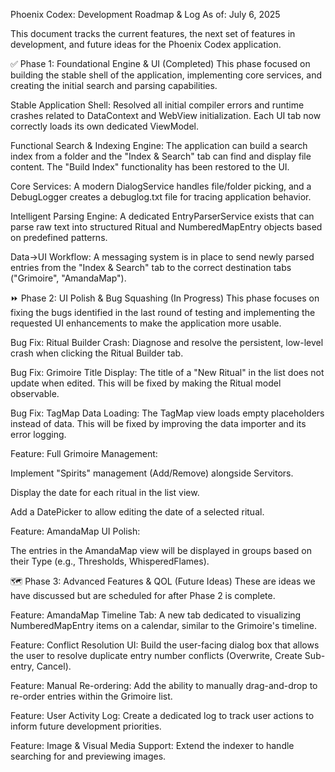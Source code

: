 Phoenix Codex: Development Roadmap & Log
As of: July 6, 2025

This document tracks the current features, the next set of features in development, and future ideas for the Phoenix Codex application.

✅ Phase 1: Foundational Engine & UI (Completed)
This phase focused on building the stable shell of the application, implementing core services, and creating the initial search and parsing capabilities.


Stable Application Shell: Resolved all initial compiler errors and runtime crashes related to DataContext and WebView initialization. Each UI tab now correctly loads its own dedicated ViewModel.




Functional Search & Indexing Engine: The application can build a search index from a folder and the "Index & Search" tab can find and display file content. The "Build Index" functionality has been restored to the UI.




Core Services: A modern DialogService handles file/folder picking, and a DebugLogger creates a debuglog.txt file for tracing application behavior.



Intelligent Parsing Engine: A dedicated EntryParserService exists that can parse raw text into structured Ritual and NumberedMapEntry objects based on predefined patterns.



Data->UI Workflow: A messaging system is in place to send newly parsed entries from the "Index & Search" tab to the correct destination tabs ("Grimoire", "AmandaMap").





⏩ Phase 2: UI Polish & Bug Squashing (In Progress)
This phase focuses on fixing the bugs identified in the last round of testing and implementing the requested UI enhancements to make the application more usable.

Bug Fix: Ritual Builder Crash: Diagnose and resolve the persistent, low-level crash when clicking the Ritual Builder tab.

Bug Fix: Grimoire Title Display: The title of a "New Ritual" in the list does not update when edited. This will be fixed by making the Ritual model observable.

Bug Fix: TagMap Data Loading: The TagMap view loads empty placeholders instead of data. This will be fixed by improving the data importer and its error logging.

Feature: Full Grimoire Management:

Implement "Spirits" management (Add/Remove) alongside Servitors.

Display the date for each ritual in the list view.

Add a DatePicker to allow editing the date of a selected ritual.

Feature: AmandaMap UI Polish:

The entries in the AmandaMap view will be displayed in groups based on their Type (e.g., Thresholds, WhisperedFlames).

🗺️ Phase 3: Advanced Features & QOL (Future Ideas)
These are ideas we have discussed but are scheduled for after Phase 2 is complete.

Feature: AmandaMap Timeline Tab: A new tab dedicated to visualizing NumberedMapEntry items on a calendar, similar to the Grimoire's timeline.

Feature: Conflict Resolution UI: Build the user-facing dialog box that allows the user to resolve duplicate entry number conflicts (Overwrite, Create Sub-entry, Cancel).

Feature: Manual Re-ordering: Add the ability to manually drag-and-drop to re-order entries within the Grimoire list.

Feature: User Activity Log: Create a dedicated log to track user actions to inform future development priorities.

Feature: Image & Visual Media Support: Extend the indexer to handle searching for and previewing images.